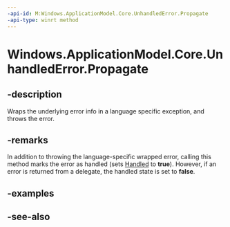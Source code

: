 ```yaml
---
-api-id: M:Windows.ApplicationModel.Core.UnhandledError.Propagate
-api-type: winrt method
---
```


<!-- Method syntax
public void Propagate()
-->

# Windows.ApplicationModel.Core.UnhandledError.Propagate

## -description
Wraps the underlying error info in a language specific exception, and throws the error.

## -remarks
In addition to throwing the language-specific wrapped error, calling this method marks the error as handled (sets [Handled](unhandlederror_handled.md) to **true**). However, if an error is returned from a delegate, the handled state is set to **false**.

## -examples

## -see-also
